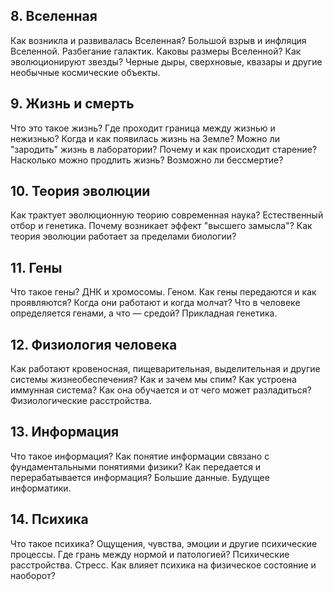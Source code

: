 ## 8. Вселенная

Как возникла и развивалась Вселенная? Большой взрыв и инфляция Вселенной.
Разбегание галактик. Каковы размеры Вселенной? Как эволюционируют звезды?
Черные дыры, сверхновые, квазары и другие необычные космические объекты.

## 9. Жизнь и смерть

Что это такое жизнь? Где проходит граница между жизнью и нежизнью?
Когда и как появилась жизнь на Земле? Можно ли "зародить" жизнь в лаборатории?
Почему и как происходит старение? Насколько можно продлить жизнь?
Возможно ли бессмертие?

## 10. Теория эволюции

Как трактует эволюционную теорию современная наука? Естественный отбор и генетика.
Почему возникает эффект "высшего замысла"? Как теория эволюции работает
за пределами биологии?

## 11. Гены

Что такое гены? ДНК и хромосомы. Геном. Как гены передаются и как проявляются?
Когда они работают и когда молчат? Что в человеке определяется генами,
а что — средой? Прикладная генетика.

## 12. Физиология человека

Как работают кровеносная, пищеварительная, выделительная и другие системы
жизнеобеспечения? Как и зачем мы спим? Как устроена иммунная система?
Как она обучается и от чего может разладиться? Физиологические расстройства.

## 13. Информация

Что такое информация? Как понятие информации связано с фундаментальными
понятиями физики? Как передается и перерабатывается информация? Большие данные.
Будущее информатики.

## 14. Психика

Что такое психика? Ощущения, чувства, эмоции и другие психические процессы.
Где грань между нормой и патологией? Психические расстройства. Стресс.
Как влияет психика на физическое состояние и наоборот?

